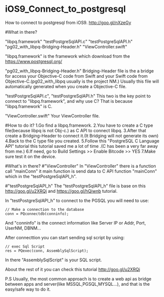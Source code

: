 # iOS9_Connect_to_postgresql
How to connect to postgresql from iOS9. http://goo.gl/nXzeGy

#What in there?

"libpq.framework"
"testPostgreSqlAPI.c"
"testPostgreSqlAPI.h"
"pg02_with_libpq-Bridging-Header.h"
"ViewController.swift" 

"libpq.framework" is the framework which download from the https://www.postgresql.org/

"pg02_with_libpq-Bridging-Header.h" Bridging-Header file is the a bridge for access your Objective-C code from Swift and your Swift code from Objective-C.(pg02_with_libpq usually is the project NM.) Usually this file will automatically generated when you create a Objective-C file.

"testPostgreSqlAPI.c", "testPostgreSqlAPI.h" This two is the key point to connect to "libpq.framework", and why use C? That is because "libpq.framework" is C.

"ViewController.swift" Your ViewController file.

#How to do it?
1.Go find a libpq.framework.
2.You have to create a C type file(because libpq is not Obj-c.) as C API to connect libpq.
3.After that create a Bridging-Header to connect it.(It Bridging will not generate its own)
4.Back to the C type file you created.
5.Follow this "PostgreSQL C Language API" tutorial this tutorial saved me a lot of time .(C has been a very far away from me.)
6.If need, go to Build Settings >> Enable Bitcode >> YES
7.Make sure test it on the device.

#What's in there?
#"ViewController" 
In "ViewController" there is a function call "mainConn" it main function is send data to C API function "mainConn" which in the "testPostgreSqlAPI_h".

#"testPostgreSqlAPI_h"
The "testPostgreSqlAPI_h" file is base on this http://goo.gl/u2XRQj and https://goo.gl/hQiwnb tutorial.


In "testPostgreSqlAPI_h" to connect to the PGSQL you will need to use:


    // Make a connection to the database
    conn = PQconnectdb(conninfo);
And "conninfo" is the connect information like Server IP or Addr, Port, UserNM, DBNM...


After connecttion you can start sending sql script by using:


    // exec Sql Script
    res = PQexec(conn, AssemblySqlScript);
In there "AssemblySqlScript" is your SQL script.


About the rest of it you can check this tutorial http://goo.gl/u2XRQj


P.S Usually, the most common approach is to create a web api as bridge between apps and server(like MSSQL,PGSQL,MYSQL...), and that is the easy/safe way to do it.
